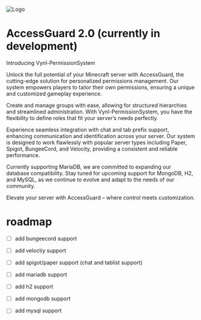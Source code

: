 ![Logo](https://cdn.discordapp.com/attachments/893971175821172747/1239574374080843796/OIG1-removebg-preview.png?ex=66436b18&is=66421998&hm=e22e281fd60f086300cdb8d04f5a8c2c29f2382892ba3029d47730a185a0fd69&)


# AccessGuard 2.0 (currently in development)
Introducing Vynl-PermissionSystem

Unlock the full potential of your Minecraft server with AccessGuard, the cutting-edge solution for personalized permissions management. Our system empowers players to tailor their own permissions, ensuring a unique and customized gameplay experience.

Create and manage groups with ease, allowing for structured hierarchies and streamlined administration. With Vynl-PermissionSystem, you have the flexibility to define roles that fit your server’s needs perfectly.

Experience seamless integration with chat and tab prefix support, enhancing communication and identification across your server. Our system is designed to work flawlessly with popular server types including Paper, Spigot, BungeeCord, and Velocity, providing a consistent and reliable performance.

Currently supporting MariaDB, we are committed to expanding our database compatibility. Stay tuned for upcoming support for MongoDB, H2, and MySQL, as we continue to evolve and adapt to the needs of our community.

Elevate your server with AccessGuard – where control meets customization.

# roadmap
- [ ] add bungeecord support
- [ ] add veloctiy support
- [ ] add spigot/paper support (chat and tablist support)

- [ ] add mariadb support
- [ ] add h2 support 
- [ ] add mongodb support
- [ ] add mysql support
